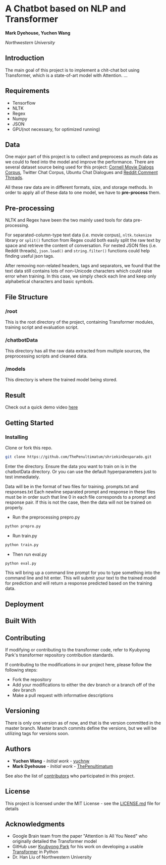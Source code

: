 # A Chatbot based on NLP and Transformer
**Mark Dyehouse, Yuchen Wang**

*Northwestern University*

## Introduction
The main goal of this project is to implement a chit-chat bot using Transformer, which is a state-of-art model with Attention. ...

## Requirements
* Tensorflow 
* NLTK
* Regex
* Numpy
* JSON
* GPU(not necessary, for optimized running)

## Data
One major part of this project is to collect and preprocess as much data as we could to feed into the model and improve the performance. There are several dataset source being used for this project: [Cornell Movie Dialogs Corpus](http://www.cs.cornell.edu/~cristian/Cornell_Movie-Dialogs_Corpus.html), Twitter Chat Corpus, Ubuntu Chat Dialogues and [Reddit Comment Threads](https://www.reddit.com/r/datasets/comments/3bxlg7/i_have_every_publicly_available_reddit_comment/).

All these raw data are in different formats, size, and storage methods. In order to apply all of these data to one model, we have to **pre-process** them.

## Pre-processing
NLTK and Regex have been the two mainly used tools for data pre-processing.

For separated-column-type text data (i.e. movie corpus), `nltk.tokenize` library or `split()` function from Regex could both easily split the raw text by space and retrieve the content of conversation. For nested JSON files (i.e. Reddit threads), `json.load()` and `string.filter()` functions could help finding useful json tags.

After removing non-related headers, tags and separators, we found that the text data still contains lots of non-Unicode characters which could raise error when training. In this case, we simply check each line and keep only alphabetical characters and basic symbols.

## File Structure
### /root
This is the root directory of the project, containing Transformer modules, training script and evaluation script.

### /chatbotData
This directory has all the raw data extracted from multiple sources, the preprocessing scripts and cleaned data.

### /models
This directory is where the trained model being stored.

## Result
Check out a quick demo video [here](https://github.com/ThePenultimatum/shriekinDesparado/blob/dev/media/demo.mp4)

## Getting Started

### Installing

Clone or fork this repo.

```bash
git clone https://github.com/ThePenultimatum/shriekinDesparado.git
```

Enter the directory. Ensure the data you want to train on is in the chatbotData directory. Or you can use the default hyperparameters just to test immediately.

Data will be in the format of two files for training.
prompts.txt and responses.txt
Each newline separated prompt and response in these files must be in order such that line 0 in each file corresponds to a prompt and response pair. If this is not the case, then the data will not be trained on properly.

* Run the preprocessing prepro.py
```bash
python prepro.py
```

* Run train.py
```bash
python train.py
```

* Then run eval.py
```bash
python eval.py
```

This will bring up a command line prompt for you to type something into the command line and hit enter. This will submit your text to the trained model for prediction and will return a response predicted based on the training data.

## Deployment

## Built With

## Contributing

If modifying or contributing to the transformer code, refer to Kyubyong Park's transformer repository contribution standards.

If contributing to the modifications in our project here, please follow the following steps:
* Fork the repository
* Add your modifications to either the dev branch or a branch off of the dev branch
* Make a pull request with informative descriptions

## Versioning

There is only one version as of now, and that is the version committed in the master branch.
Master branch commits define the versions, but we will be utilizing tags for versions soon.

## Authors

* **Yuchen Wang** - *Initial work* - [yuchnw](https://github.com/yuchnw)
* **Mark Dyehouse** - *Initial work* - [ThePenultimatum](https://github.com/ThePenultimatum)

See also the list of [contributors](https://github.com/ThePenultimatum/shriekingDesparado/contributors) who participated in this project.

## License

This project is licensed under the MIT License - see the [LICENSE.md](LICENSE.md) file for details

## Acknowledgments

* Google Brain team from the paper "Attention is All You Need" who originally detailed the Transformer model
* GitHub user [Kyubyong Park](https://github.com/Kyubyong) for his work on developing a usable [Transformer](https://github.com/Kyubyong/transformer) in Python
* Dr. Han Liu of Northwestern University

